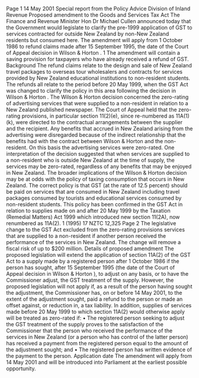 Page 1 14 May 2001 Special report from the Policy Advice Division of Inland Revenue Proposed amendment to the Goods and Services Tax Act The Finance and Revenue Minister Hon Dr Michael Cullen announced today that the Government would legislate to clarify the pre-1999 application of GST to services contracted for outside New Zealand by non-New Zealand residents but consumed here. The amendment will apply from 1 October 1986 to refund claims made after 15 September 1995, the date of the Court of Appeal decision in Wilson & Horton . 1 The amendment will contain a saving provision for taxpayers who have already received a refund of GST. Background The refund claims relate to the design and sale of New Zealand travel packages to overseas tour wholesalers and contracts for services provided by New Zealand educational institutions to non-resident students. The refunds all relate to the period before 20 May 1999, when the GST Act was changed to clarify the policy in this area following the decision in Wilson & Horton . The Wilson & Horton decision concerned the zero-rating of advertising services that were supplied to a non-resident in relation to a New Zealand published newspaper. The Court of Appeal held that the zero-rating provisions, in particular section 11(2)(e), since re-numbered as 11A(1)(k), were directed to the contractual arrangements between the supplier and the recipient. Any benefits that accrued in New Zealand arising from the advertising were disregarded because of the indirect relationship that the benefits had with the contract between Wilson & Horton and the non-resident. On this basis the advertising services were zero-rated. One interpretation of the decision suggested that when services are supplied to a non-resident who is outside New Zealand at the time of supply, the services may be zero-rated, regardless of any benefits that may be enjoyed in New Zealand. The broader implications of the Wilson & Horton decision may be at odds with the policy of taxing consumption that occurs in New Zealand. The correct policy is that GST (at the rate of 12.5 percent) should be paid on services that are consumed in New Zealand including travel packages consumed by tourists and educational services consumed by non-resident students. This policy has been confirmed in the GST Act in relation to supplies made on and after 20 May 1999 by the Taxation (Remedial Matters) Act 1999 which introduced new section 11(2A), now renumbered as 11A(2). 1 (1995) 17 NZTC 12,325 Page 2 The legislative change to the GST Act excluded from the zero-rating provisions services that are supplied to a non-resident if another person received the performance of the services in New Zealand. The change will remove a fiscal risk of up to $200 million. Details of proposed amendment The proposed legislation will extend the application of section 11A(2) of the GST Act to a supply made by a registered person after 1 October 1986 if the person has sought, after 15 September 1995 (the date of the Court of Appeal decision in Wilson & Horton ), to adjust on any basis, or to have the Commissioner adjust, the GST treatment of the supply. However, the proposed legislation will not apply if, as a result of the person having sought the adjustment, the Commissioner has, on or before 14 May 2001, to the extent of the adjustment sought, paid a refund to the person or made an offset against, or reduction in, a tax liability. In addition, supplies of services made before 20 May 1999 to which section 11A(2) would otherwise apply will be treated as zero-rated if: • The registered person seeking to adjust the GST treatment of the supply proves to the satisfaction of the Commissioner that the person who received the performance of the services in New Zealand (or a person who has control of the latter person) has received a payment from the registered person equal to the amount of the adjustment sought; and • The registered person has written evidence of the payment to the person. Application date The amendment will apply from 14 May 2001 and will be introduced into Parliament at the earliest possible opportunity.
